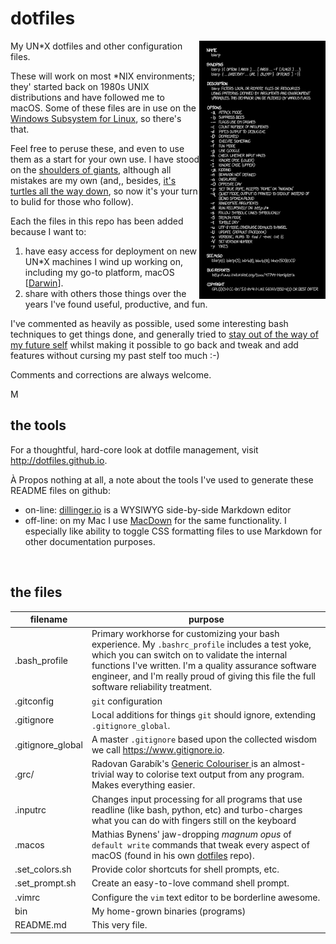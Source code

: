 # dotfiles

<a href="https://xkcd.com/1692/"><img src="./images/xkcd_1692.png" width="40%" align="right"></a>
My UN*X dotfiles and other configuration files.

These will work on most *NIX environments; they' started back on 1980s UNIX distributions and have followed me to macOS. Some of these files are in use on the <a href="https://msdn.microsoft.com/en-us/commandline/wsl/about">Windows Subsystem for Linux</a>, so there's that.

Feel free to peruse these, and even to use them as a start for your own use. I have stood on the <a href="https://stackoverflow.com/">shoulders of giants</a>, although all mistakes are my own (and,, besides, <a href="https://en.wikipedia.org/wiki/Turtles_all_the_way_down">it's turtles all the way down</a>, so now it's your turn to bulid for those who follow).

Each the files in this repo has been added because I want to:

1. have easy access for deployment on new UN*X machines I wind up working on, including my go-to platform, macOS [<a href="https://en.wikipedia.org/wiki/Darwin_%28operating_system%29">Darwin</a>].
2. share with others those things over the years I've found useful, productive, and fun.

I've commented as heavily as possible, used some interesting bash techniques to get things done, and generally tried to <a href="https://xkcd.com/844/">stay out of the way of my future self</a> whilst making it possible to go back and tweak and add features without cursing my past stelf too much :-) 

Comments and corrections are always welcome.

M

## the tools

For a thoughtful, hard-core look at dotfile management, visit <http://dotfiles.github.io>.

À Propos nothing at all, a note about the tools I've used to generate these README files on github:

* on-line:  [dillinger.io](http://dillinger.io/) is a WYSIWYG side-by-side Markdown editor
* off-line: on my Mac I use [MacDown](https://macdown.uranusjr.com/) for the same functionality. I especially like ability to toggle CSS formatting files to use Markdown for other documentation purposes.

<br clear="right"></a>

## the files

| filename        | purpose |
| ------------- |------------- |
| .bash_profile   | Primary workhorse for customizing your bash experience. My `.bashrc_profile` includes a test yoke, which you can switch on to validate the internal functions I've written. I'm a quality assurance software engineer, and I'm really proud of giving this file the full software reliability treatment. |
| .gitconfig | `git` configuration |
| .gitignore | Local additions for things `git` should ignore, extending `.gitignore_global`. |
| .gitignore_global	| A master `.gitignore` based upon the collected wisdom we call <https://www.gitignore.io>. |
| .grc/ | Radovan Garabík's [Generic Colouriser ](http://kassiopeia.juls.savba.sk/~garabik/software/grc.html) is an almost-trivial way to colorise text output from any program. Makes everything easier. |
| .inputrc     | Changes input processing for all programs that use readline (like bash, python, etc) and turbo-charges what you can do with fingers still on the keyboard |
| .macos | Mathias Bynens' jaw-dropping _magnum opus_ of `default write` commands that tweak every aspect of macOS (found in his own [dotfiles](https://github.com/mathiasbynens/dotfiles/blob/master/.macos) repo). |
| .set_colors.sh | Provide color shortcuts for shell prompts, etc. |
| .set_prompt.sh | Create an easy-to-love command shell prompt. |
| .vimrc | Configure the `vim` text editor to be borderline awesome. |
| bin | My home-grown binaries (programs)
| README.md	| This very file. |